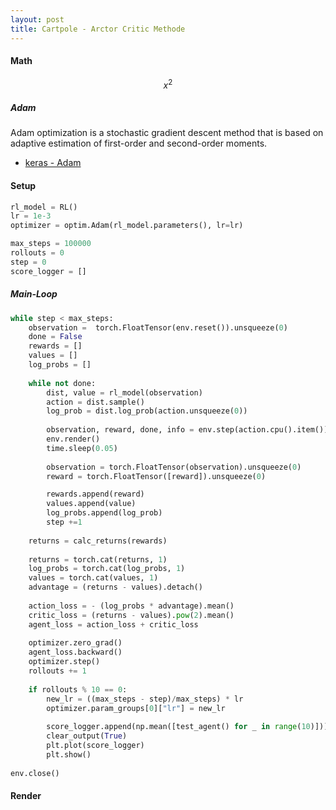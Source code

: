 ```yaml
---
layout: post
title: Cartpole - Arctor Critic Methode
---
```


#### Math
$$
x^2
$$

##### Adam
Adam optimization is a stochastic gradient descent method that is based on adaptive estimation of first-order and second-order moments.

- [keras - Adam](https://keras.io/api/optimizers/adam/)

#### Setup
```python
rl_model = RL()
lr = 1e-3
optimizer = optim.Adam(rl_model.parameters(), lr=lr)

max_steps = 100000
rollouts = 0
step = 0
score_logger = []
```
##### Main-Loop
```python
while step < max_steps:
    observation =  torch.FloatTensor(env.reset()).unsqueeze(0)
    done = False
    rewards = []
    values = []
    log_probs = []
    
    while not done:
        dist, value = rl_model(observation)
        action = dist.sample()
        log_prob = dist.log_prob(action.unsqueeze(0))
        
        observation, reward, done, info = env.step(action.cpu().item())
        env.render()
        time.sleep(0.05)
        
        observation = torch.FloatTensor(observation).unsqueeze(0)
        reward = torch.FloatTensor([reward]).unsqueeze(0)

        rewards.append(reward)
        values.append(value)
        log_probs.append(log_prob)
        step +=1
    
    returns = calc_returns(rewards)
    
    returns = torch.cat(returns, 1)
    log_probs = torch.cat(log_probs, 1)
    values = torch.cat(values, 1)
    advantage = (returns - values).detach()
    
    action_loss = - (log_probs * advantage).mean()
    critic_loss = (returns - values).pow(2).mean()
    agent_loss = action_loss + critic_loss
    
    optimizer.zero_grad()
    agent_loss.backward()
    optimizer.step()
    rollouts += 1
    
    if rollouts % 10 == 0:
        new_lr = ((max_steps - step)/max_steps) * lr
        optimizer.param_groups[0]["lr"] = new_lr
        
        score_logger.append(np.mean([test_agent() for _ in range(10)]))
        clear_output(True)
        plt.plot(score_logger)
        plt.show()
    
env.close()
```
#### Render


